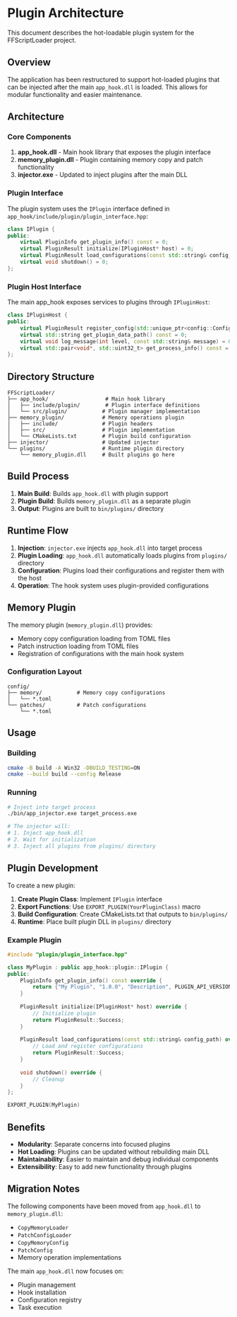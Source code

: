 # Plugin Architecture

This document describes the hot-loadable plugin system for the FFScriptLoader project.

## Overview

The application has been restructured to support hot-loaded plugins that can be injected after the main `app_hook.dll` is loaded. This allows for modular functionality and easier maintenance.

## Architecture

### Core Components

1. **app_hook.dll** - Main hook library that exposes the plugin interface
2. **memory_plugin.dll** - Plugin containing memory copy and patch functionality
3. **injector.exe** - Updated to inject plugins after the main DLL

### Plugin Interface

The plugin system uses the `IPlugin` interface defined in `app_hook/include/plugin/plugin_interface.hpp`:

```cpp
class IPlugin {
public:
    virtual PluginInfo get_plugin_info() const = 0;
    virtual PluginResult initialize(IPluginHost* host) = 0;
    virtual PluginResult load_configurations(const std::string& config_path) = 0;
    virtual void shutdown() = 0;
};
```

### Plugin Host Interface

The main app_hook exposes services to plugins through `IPluginHost`:

```cpp
class IPluginHost {
public:
    virtual PluginResult register_config(std::unique_ptr<config::ConfigBase> config) = 0;
    virtual std::string get_plugin_data_path() const = 0;
    virtual void log_message(int level, const std::string& message) = 0;
    virtual std::pair<void*, std::uint32_t> get_process_info() const = 0;
};
```

## Directory Structure

```
FFScriptLoader/
├── app_hook/                  # Main hook library
│   ├── include/plugin/        # Plugin interface definitions
│   └── src/plugin/           # Plugin manager implementation
├── memory_plugin/            # Memory operations plugin
│   ├── include/              # Plugin headers
│   ├── src/                  # Plugin implementation
│   └── CMakeLists.txt        # Plugin build configuration
├── injector/                 # Updated injector
└── plugins/                  # Runtime plugin directory
    └── memory_plugin.dll     # Built plugins go here
```

## Build Process

1. **Main Build**: Builds `app_hook.dll` with plugin support
2. **Plugin Build**: Builds `memory_plugin.dll` as a separate plugin
3. **Output**: Plugins are built to `bin/plugins/` directory

## Runtime Flow

1. **Injection**: `injector.exe` injects `app_hook.dll` into target process
2. **Plugin Loading**: `app_hook.dll` automatically loads plugins from `plugins/` directory
3. **Configuration**: Plugins load their configurations and register them with the host
4. **Operation**: The hook system uses plugin-provided configurations

## Memory Plugin

The memory plugin (`memory_plugin.dll`) provides:

- Memory copy configuration loading from TOML files
- Patch instruction loading from TOML files
- Registration of configurations with the main hook system

### Configuration Layout

```
config/
├── memory/           # Memory copy configurations
│   └── *.toml
└── patches/          # Patch configurations
    └── *.toml
```

## Usage

### Building

```bash
cmake -B build -A Win32 -DBUILD_TESTING=ON
cmake --build build --config Release
```

### Running

```bash
# Inject into target process
./bin/app_injector.exe target_process.exe

# The injector will:
# 1. Inject app_hook.dll
# 2. Wait for initialization
# 3. Inject all plugins from plugins/ directory
```

## Plugin Development

To create a new plugin:

1. **Create Plugin Class**: Implement `IPlugin` interface
2. **Export Functions**: Use `EXPORT_PLUGIN(YourPluginClass)` macro
3. **Build Configuration**: Create CMakeLists.txt that outputs to `bin/plugins/`
4. **Runtime**: Place built plugin DLL in `plugins/` directory

### Example Plugin

```cpp
#include "plugin/plugin_interface.hpp"

class MyPlugin : public app_hook::plugin::IPlugin {
public:
    PluginInfo get_plugin_info() const override {
        return {"My Plugin", "1.0.0", "Description", PLUGIN_API_VERSION};
    }
    
    PluginResult initialize(IPluginHost* host) override {
        // Initialize plugin
        return PluginResult::Success;
    }
    
    PluginResult load_configurations(const std::string& config_path) override {
        // Load and register configurations
        return PluginResult::Success;
    }
    
    void shutdown() override {
        // Cleanup
    }
};

EXPORT_PLUGIN(MyPlugin)
```

## Benefits

- **Modularity**: Separate concerns into focused plugins
- **Hot Loading**: Plugins can be updated without rebuilding main DLL
- **Maintainability**: Easier to maintain and debug individual components
- **Extensibility**: Easy to add new functionality through plugins

## Migration Notes

The following components have been moved from `app_hook.dll` to `memory_plugin.dll`:

- `CopyMemoryLoader`
- `PatchConfigLoader` 
- `CopyMemoryConfig`
- `PatchConfig`
- Memory operation implementations

The main `app_hook.dll` now focuses on:

- Plugin management
- Hook installation
- Configuration registry
- Task execution 